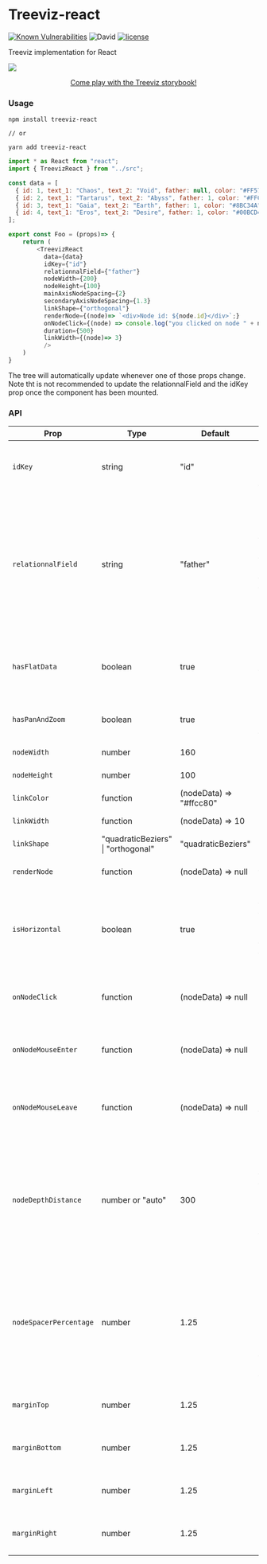 # Treeviz-react

[![Known Vulnerabilities](https://snyk.io/test/github/dwyl/hapi-auth-jwt2/badge.svg?targetFile=package.json)](https://snyk.io/test/github/dwyl/hapi-auth-jwt2?targetFile=package.json)
![David](https://img.shields.io/david/PierreCapo/treeviz-react)
[![license](https://badgen.now.sh/badge/license/MIT)](./LICENSE)

Treeviz implementation for React

![](https://i.imgur.com/zFKuIgC.gif)

<p align="center">
<a href="https://pierrecapo.github.io/treeviz-react">Come play with the Treeviz storybook!</a>
</p>

### Usage

```
npm install treeviz-react

// or

yarn add treeviz-react
```

```js
import * as React from "react";
import { TreevizReact } from "../src";

const data = [
  { id: 1, text_1: "Chaos", text_2: "Void", father: null, color: "#FF5722" },
  { id: 2, text_1: "Tartarus", text_2: "Abyss", father: 1, color: "#FFC107" },
  { id: 3, text_1: "Gaia", text_2: "Earth", father: 1, color: "#8BC34A" },
  { id: 4, text_1: "Eros", text_2: "Desire", father: 1, color: "#00BCD4" }
];

export const Foo = (props)=> {
    return (
        <TreevizReact
          data={data}
          idKey={"id"}
          relationnalField={"father"}
          nodeWidth={200}
          nodeHeight={100}
          mainAxisNodeSpacing={2}
          secondaryAxisNodeSpacing={1.3}
          linkShape={"orthogonal"}
          renderNode={(node)=> `<div>Node id: ${node.id}</div>`;}
          onNodeClick={(node) => console.log("you clicked on node " + node.id)}
          duration={500}
          linkWidth={(node)=> 3}
          />
    )
}
```

The tree will automatically update whenever one of those props change. Note tht is not recommended to update the relationnalField and the idKey prop once the component has been mounted.

### API

| Prop                   | Type                               | Default                 | Definition                                                                                                                                                                         |
| ---------------------- | ---------------------------------- | ----------------------- | ---------------------------------------------------------------------------------------------------------------------------------------------------------------------------------- |
| `idKey`                | string                             | "id"                    | The unique identifier field in the dataset representing the node                                                                                                                   |
| `relationnalField`     | string                             | "father"                | In case of flat dataset, usually the relationnal field between each node is the field representing the father of the node, linking it to the id of the field. (See example below). |
| `hasFlatData`          | boolean                            | true                    | Specify whether the data passed to the tree is flat or already hierarchical                                                                                                        |
| `hasPanAndZoom`        | boolean                            | true                    | Toggle the ability to pan and zoom the tree                                                                                                                                        |
| `nodeWidth`            | number                             | 160                     | Width of a node in px                                                                                                                                                              |
| `nodeHeight`           | number                             | 100                     | Height of a node in px                                                                                                                                                             |
| `linkColor`            | function                           | (nodeData) => "#ffcc80" | Color of the link                                                                                                                                                                  |
| `linkWidth`            | function                           | (nodeData) => 10        | Width of the link                                                                                                                                                                  |
| `linkShape`            | "quadraticBeziers" \| "orthogonal" | "quadraticBeziers"      | Shape of the link                                                                                                                                                                  |
| `renderNode`           | function                           | (nodeData) => null      | HTML template for every node                                                                                                                                                       |
| `isHorizontal`         | boolean                            | true                    | Direction of the tree. If true, the tree expands from left to right. If false, it goes from top to bottom                                                                          |
| `onNodeClick`          | function                           | (nodeData) => null      | Function handling the event when someone click on it                                                                                                                               |
| `onNodeMouseEnter`     | function                           | (nodeData) => null      | Function handling the event when someone hover a node                                                                                                                              |
| `onNodeMouseLeave`     | function                           | (nodeData) => null      | Function handling the event when the mouse pointer leaves a node                                                                                                                   |
| `nodeDepthDistance`    | number or "auto"                   | 300                     | Set the distance in pixels between two depths in the tree. If the value is `auto` it will automatically display the tree to fit the size of the container.                         |
| `nodeSpacerPercentage` | number                             | 1.25                    | Set the distance between nodes in the same level as a coefficient of node dimensions. Recommended to have the value superior to 1                                                  |
| `marginTop`            | number                             | 1.25                    | Set the margin between the SVG element and the tree                                                                                                                                |
| `marginBottom`         | number                             | 1.25                    | Set the margin between the SVG element and the tree                                                                                                                                |
| `marginLeft`           | number                             | 1.25                    | Set the margin between the SVG element and the tree                                                                                                                                |
| `marginRight`          | number                             | 1.25                    | Set the margin between the SVG element and the tree                                                                                                                                |
